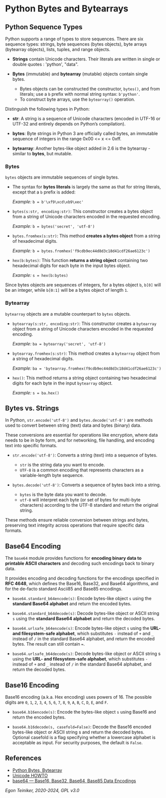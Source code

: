 # Python Bytes and Bytearrays

## Python Sequence Types

Python supports a range of types to store sequences. There are six sequence types: strings, byte sequences (bytes objects), byte arrays (bytearray objects), lists, tuples, and range objects.

* **Strings** contain Unicode characters. Their literals are written in single or double quotes : 'python', "data". 

* **Bytes** (immutable) and **bytearray** (mutable) objects contain single bytes. 
    * Bytes objects can be constructed the constructor, `bytes()`, and from literals; use a `b` prefix with normal string syntax: `b'python'`. 
    * To construct byte arrays, use the `bytearray()` operation.

Distinguish the following types in Python: 

* **str**:
    A string is a sequence of Unicode characters (encoded in UTF-16 or UTF-32 and entirely depends on Python’s compilation).

* **bytes**:
    Byte strings in Python 3 are officially called bytes, an immutable sequence of integers in the range 0x00 <= x <= 0xff.

* **bytearray**:
    Another bytes-like object added in 2.6 is the bytearray - similar to **bytes**, but mutable.   


### Bytes

`bytes` objects are immutable sequences of single bytes.

*  The syntax for **bytes literals** is largely the same as that for string literals, 
    except that a `b` prefix is added:
    
    _Example:_ `b = b'\xf9\xcd\xb9\xec'`
    
* `bytes(s:str, encoding:str)`: This constructor creates a bytes object from a string 
    of Unicode characters encoded in the requested encoding.

    _Example:_ `b = bytes('secret', 'utf-8')`

* `bytes.fromhex(s:str)`: This method **creates a bytes object** from a string 
    of hexadecimal digits.

    _Example:_ `b = bytes.fromhex('f9cdb9ec44d8d3c18d41cdf26ae6123c')`

* `hex(b:bytes)`: This function **returns a string object** containing two hexadecimal 
    digits for each byte in the input bytes object.

    _Example:_ `s = hex(b:bytes)`

Since bytes objects are sequences of integers, for a bytes object `b`, `b[0]` will 
be an integer, while `b[0:1]` will be a bytes object of length `1`.


### Bytearray 

`bytearray` objects are a mutable counterpart to `bytes` objects.

* `bytearray(s:str, encoding:str)`: This constructor creates a `bytearray` object 
    from a string of Unicode characters encoded in the requested encoding.

    _Example:_ `ba = bytearray('secret', 'utf-8')`

* `bytearray.fromhex(s:str)`: This method creates a `bytearray` object from 
    a string of hexadecimal digits.

    _Example:_ `ba = 'bytearray.fromhex(f9cdb9ec44d8d3c18d41cdf26ae6123c')`

* `hex()`: This method returns a string object containing two hexadecimal 
    digits for each byte in the input `bytearray` object.

    _Example:_ `s = ba.hex()`


## Bytes vs. Strings 

In Python, `str.encode('utf-8')` and `bytes.decode('utf-8')` are methods 
used to convert between string (text) data and bytes (binary) data. 

These conversions are essential for operations like encryption, where data 
needs to be in byte form, and for networking, file handling, and encoding 
text into specific formats.

* `str.encode('utf-8')`: Converts a string (text) into a sequence of bytes.
    * `str` is the string data you want to encode.
    * `UTF-8` is a common encoding that represents characters as a 
        variable-length byte sequence.

* `bytes.decode('utf-8')`: Converts a sequence of bytes back into a string. 
    * `bytes` is the byte data you want to decode.
    * `utf-8` will interpret each byte (or set of bytes for multi-byte  
        characters) according to the UTF-8 standard and return the original 
        string.

These methods ensure reliable conversion between strings and bytes, 
preserving text integrity across operations that require specific data formats.



## Base64 Encoding 

The `base64` module provides functions for **encoding binary data to printable ASCII characters** and decoding such encodings back to binary data. 

It provides encoding and decoding functions for the encodings specified in **RFC 4648**, which defines the Base16, Base32, and Base64 algorithms, and for the de-facto standard Ascii85 and Base85 encodings.

* `base64.standard_b64encode(s)`: Encode bytes-like object `s` using the **standard Base64 alphabet** and return the encoded bytes.

* `base64.standard_b64decode(s)`: Decode bytes-like object or ASCII string `s` using the **standard Base64 alphabet** and return the decoded bytes.

* `base64.urlsafe_b64encode(s)`: Encode bytes-like object `s` using the **URL- and filesystem-safe alphabet**, which substitutes `-` instead of `+` and `_` instead of `/` in the standard Base64 alphabet, and return the encoded bytes. The result can still contain `=`.

* `base64.urlsafe_b64decode(s)`: Decode bytes-like object or ASCII string s using the **URL- and filesystem-safe alphabet**, which substitutes `-` instead of `+` and `_` instead of `/` in the standard Base64 alphabet, and return the decoded bytes.


## Base16 Encoding 

Base16 encoding (a.k.a. Hex encoding) uses powers of 16. 
The possible digits are `0`, `1`, `2`, `3`, `4`, `5`, `6`, `7`, `8`, `9`, `A`, `B`, `C`, `D`, `E`, and `F`.

* `base64.b16encode(s)`: Encode the bytes-like object `s` using Base16 and return the encoded bytes.

* `base64.b16decode(s, casefold=False)`: Decode the Base16 encoded bytes-like object or ASCII string s and return the decoded bytes. Optional casefold is a flag specifying whether a lowercase alphabet is acceptable as input. For security purposes, the default is `False`.


## References

* [Python Bytes, Bytearray](https://www.w3resource.com/python/python-bytes.php)
* [Unicode HOWTO](https://docs.python.org/3/howto/unicode.html)
* [base64 — Base16, Base32, Base64, Base85 Data Encodings](https://docs.python.org/3/library/base64.html)

*Egon Teiniker, 2020-2024, GPL v3.0*
 
